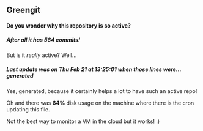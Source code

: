 ## Greengit

#### Do you wonder why this repository is so active?

##### After all it has 564 commits!

But is it *really* active? Well...

##### Last update was on Thu Feb 21 at 13:25:01 when those lines were... generated

Yes, generated, because it certainly helps a lot to have such an active repo!

Oh and there was **64%** disk usage on the machine
where there is the cron updating this file.

Not the best way to monitor a VM in the cloud but it works! :)
